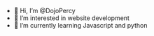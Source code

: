 - 👋 Hi, I’m @DojoPercy
- 👀 I’m interested in website development
- 🌱 I’m currently learning Javascript and python



<!---
DojoPercy/DojoPercy is a ✨ special ✨ repository because its `README.md` (this file) appears on your GitHub profile.
You can click the Preview link to take a look at your changes.
--->
